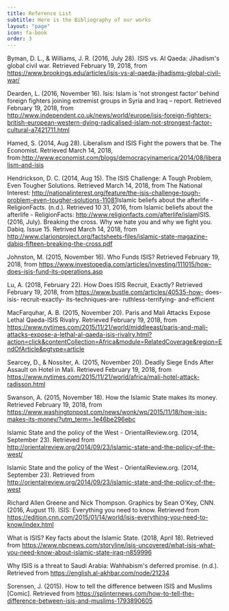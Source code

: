 ```yaml
---
title: Reference List
subtitle: Here is the Bibliography of our works
layout: "page"
icon: fa-book
order: 3
---
```

 
Byman, D. L., & Williams, J. R. (2016, July 28). ISIS vs. Al Qaeda: Jihadism's global civil war. Retrieved February 19, 2018, from https://www.brookings.edu/articles/isis-vs-al-qaeda-jihadisms-global-civil-war/
 
Dearden, L. (2016, November 16). Isis: Islam is 'not strongest factor' behind foreign fighters joining extremist groups in Syria and Iraq – report. Retrieved February 19, 2018, from http://www.independent.co.uk/news/world/europe/isis-foreign-fighters-british-european-western-dying-radicalised-islam-not-strongest-factor-cultural-a7421711.html
 
Hamed, S. (2014, Aug 28). Liberalism and ISIS Fight the powers that be. The Economist. Retrieved March 14, ​2018, from:http://www.economist.com/blogs/democracyinamerica/2014/08/liberalism-and-isis
 
Hendrickson, D. C. (2014, Aug 15). The ISIS Challenge: A Tough Problem, Even Tougher Solutions.  Retrieved March 14, 2018, from The National Interest: http://nationalinterest.org/feature/the-isis-challenge-tough-problem-even-tougher-solutions-11081
​
Islamic beliefs about the afterlife - ReligionFacts. (n.d.). Retrieved 10 31, 2016, from Islamic beliefs about the    
        afterlife - ReligionFacts: http://www.religionfacts.com/afterlife/islam
​
ISIS. (2016, July). Breaking the cross. Why we hate you and why we fight you. Dabiq. Issue 15. Retrived March 14, 2018, from http://www.clarionproject.org/factsheets-files/islamic-state-magazine-dabiq-fifteen-breaking-the-cross.pdf
 
Johnston, M. (2015, November 16). Who Funds ISIS? Retrieved February 19, 2018, from https://www.investopedia.com/articles/investing/111015/how-does-isis-fund-its-operations.asp

Lu, A. (2018, February 22). How Does ISIS Recruit, Exactly? Retrieved February 19, 2018, from https://www.bustle.com/articles/40535-how- does-isis- recruit-exactly- its-techniques-are- ruthless-terrifying- and-efficient

MacFarquhar, A. B. (2015, November 20). Paris and Mali Attacks Expose Lethal Qaeda-ISIS Rivalry. Retrieved February 19, 2018, from https://www.nytimes.com/2015/11/21/world/middleeast/paris-and-mali-attacks-expose-a-lethal-al-qaeda-isis-rivalry.html?action=click&contentCollection=Africa&module=RelatedCoverage&region=EndOfArticle&pgtype=article
 
Searcey, D., & Nossiter, A. (2015, November 20). Deadly Siege Ends After Assault on Hotel in Mali. Retrieved February 19, 2018, from https://www.nytimes.com/2015/11/21/world/africa/mali-hotel-attack-radisson.html

Swanson, A. (2015, November 18). How the Islamic State makes its money. Retrieved February 19, 2018, from https://www.washingtonpost.com/news/wonk/wp/2015/11/18/how-isis-makes-its-money/?utm_term=.1e46be296ebc

Islamic State and the policy of the West - OrientalReview.org. (2014, September 23). Retrieved from http://orientalreview.org/2014/09/23/islamic-state-and-the-policy-of-the-west/

Islamic State and the policy of the West - OrientalReview.org. (2014, September 23). Retrieved from http://orientalreview.org/2014/09/23/islamic-state-and-the-policy-of-the-west

Richard Allen Greene and Nick Thompson. Graphics by Sean O'Key, CNN. (2016, August 11). ISIS: Everything you need to know. Retrieved from https://edition.cnn.com/2015/01/14/world/isis-everything-you-need-to-know/index.html

What is ISIS? Key facts about the Islamic State. (2018, April 18). Retrieved from https://www.nbcnews.com/storyline/isis-uncovered/what-isis-what-you-need-know-about-islamic-state-iraq-n859996

Why ISIS is a threat to Saudi Arabia: Wahhabism's deferred promise. (n.d.). Retrieved from https://english.al-akhbar.com/node/21234

Sorensen, J. (2015). How to tell the difference between ISIS and Muslims [Comic]. Retrieved from https://splinternews.com/how-to-tell-the-difference-between-isis-and-muslims-1793890605

